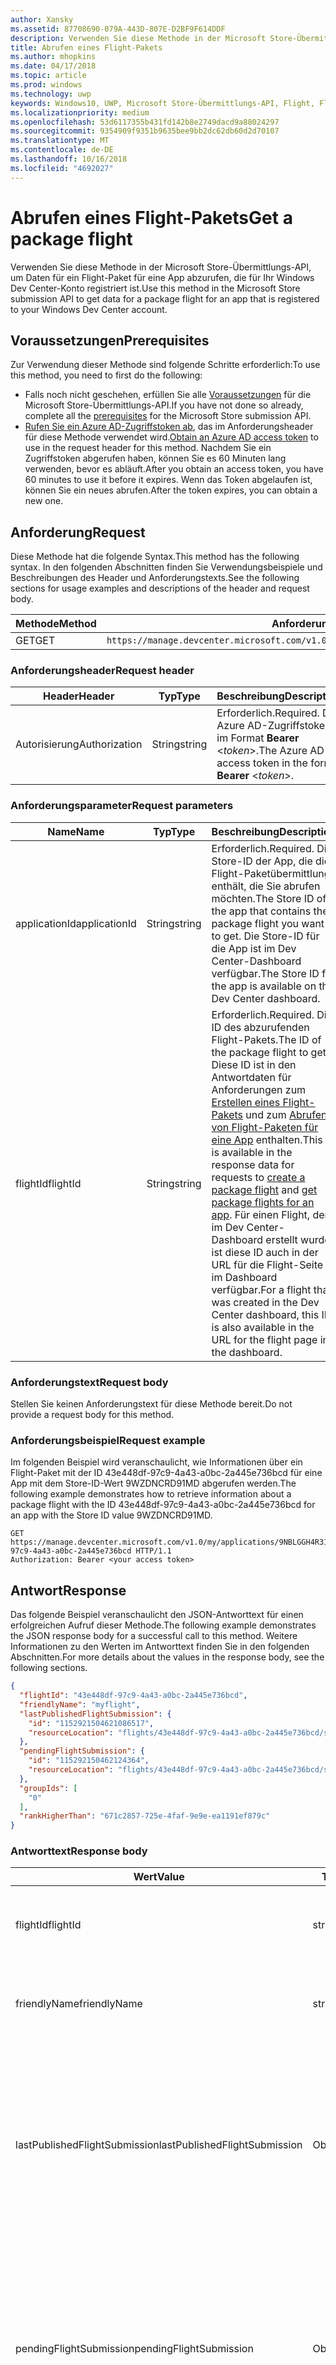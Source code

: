 ```yaml
---
author: Xansky
ms.assetid: 87708690-079A-443D-807E-D2BF9F614DDF
description: Verwenden Sie diese Methode in der Microsoft Store-Übermittlungs-API, um Daten für ein Flight-Paket für eine App abzurufen, die für Ihr Windows Dev Center-Konto registriert ist.
title: Abrufen eines Flight-Pakets
ms.author: mhopkins
ms.date: 04/17/2018
ms.topic: article
ms.prod: windows
ms.technology: uwp
keywords: Windows10, UWP, Microsoft Store-Übermittlungs-API, Flight, Flight-Pakete
ms.localizationpriority: medium
ms.openlocfilehash: 53d6117355b431fd142b8e2749dacd9a88024297
ms.sourcegitcommit: 9354909f9351b9635bee9bb2dc62db60d2d70107
ms.translationtype: MT
ms.contentlocale: de-DE
ms.lasthandoff: 10/16/2018
ms.locfileid: "4692027"
---
```

# <a name="get-a-package-flight"></a><span data-ttu-id="70493-104">Abrufen eines Flight-Pakets</span><span class="sxs-lookup"><span data-stu-id="70493-104">Get a package flight</span></span>

<span data-ttu-id="70493-105">Verwenden Sie diese Methode in der Microsoft Store-Übermittlungs-API, um Daten für ein Flight-Paket für eine App abzurufen, die für Ihr Windows Dev Center-Konto registriert ist.</span><span class="sxs-lookup"><span data-stu-id="70493-105">Use this method in the Microsoft Store submission API to get data for a package flight for an app that is registered to your Windows Dev Center account.</span></span>

## <a name="prerequisites"></a><span data-ttu-id="70493-106">Voraussetzungen</span><span class="sxs-lookup"><span data-stu-id="70493-106">Prerequisites</span></span>

<span data-ttu-id="70493-107">Zur Verwendung dieser Methode sind folgende Schritte erforderlich:</span><span class="sxs-lookup"><span data-stu-id="70493-107">To use this method, you need to first do the following:</span></span>

* <span data-ttu-id="70493-108">Falls noch nicht geschehen, erfüllen Sie alle [Voraussetzungen](create-and-manage-submissions-using-windows-store-services.md#prerequisites) für die Microsoft Store-Übermittlungs-API.</span><span class="sxs-lookup"><span data-stu-id="70493-108">If you have not done so already, complete all the [prerequisites](create-and-manage-submissions-using-windows-store-services.md#prerequisites) for the Microsoft Store submission API.</span></span>
* <span data-ttu-id="70493-109">[Rufen Sie ein Azure AD-Zugriffstoken ab](create-and-manage-submissions-using-windows-store-services.md#obtain-an-azure-ad-access-token), das im Anforderungsheader für diese Methode verwendet wird.</span><span class="sxs-lookup"><span data-stu-id="70493-109">[Obtain an Azure AD access token](create-and-manage-submissions-using-windows-store-services.md#obtain-an-azure-ad-access-token) to use in the request header for this method.</span></span> <span data-ttu-id="70493-110">Nachdem Sie ein Zugriffstoken abgerufen haben, können Sie es 60 Minuten lang verwenden, bevor es abläuft.</span><span class="sxs-lookup"><span data-stu-id="70493-110">After you obtain an access token, you have 60 minutes to use it before it expires.</span></span> <span data-ttu-id="70493-111">Wenn das Token abgelaufen ist, können Sie ein neues abrufen.</span><span class="sxs-lookup"><span data-stu-id="70493-111">After the token expires, you can obtain a new one.</span></span>

## <a name="request"></a><span data-ttu-id="70493-112">Anforderung</span><span class="sxs-lookup"><span data-stu-id="70493-112">Request</span></span>

<span data-ttu-id="70493-113">Diese Methode hat die folgende Syntax.</span><span class="sxs-lookup"><span data-stu-id="70493-113">This method has the following syntax.</span></span> <span data-ttu-id="70493-114">In den folgenden Abschnitten finden Sie Verwendungsbeispiele und Beschreibungen des Header und Anforderungstexts.</span><span class="sxs-lookup"><span data-stu-id="70493-114">See the following sections for usage examples and descriptions of the header and request body.</span></span>

| <span data-ttu-id="70493-115">Methode</span><span class="sxs-lookup"><span data-stu-id="70493-115">Method</span></span> | <span data-ttu-id="70493-116">Anforderungs-URI</span><span class="sxs-lookup"><span data-stu-id="70493-116">Request URI</span></span>                                                      |
|--------|------------------------------------------------------------------|
| <span data-ttu-id="70493-117">GET</span><span class="sxs-lookup"><span data-stu-id="70493-117">GET</span></span>    | ```https://manage.devcenter.microsoft.com/v1.0/my/applications/{applicationId}/flights/{flightId}``` |


### <a name="request-header"></a><span data-ttu-id="70493-118">Anforderungsheader</span><span class="sxs-lookup"><span data-stu-id="70493-118">Request header</span></span>

| <span data-ttu-id="70493-119">Header</span><span class="sxs-lookup"><span data-stu-id="70493-119">Header</span></span>        | <span data-ttu-id="70493-120">Typ</span><span class="sxs-lookup"><span data-stu-id="70493-120">Type</span></span>   | <span data-ttu-id="70493-121">Beschreibung</span><span class="sxs-lookup"><span data-stu-id="70493-121">Description</span></span>                                                                 |
|---------------|--------|-----------------------------------------------------------------------------|
| <span data-ttu-id="70493-122">Autorisierung</span><span class="sxs-lookup"><span data-stu-id="70493-122">Authorization</span></span> | <span data-ttu-id="70493-123">String</span><span class="sxs-lookup"><span data-stu-id="70493-123">string</span></span> | <span data-ttu-id="70493-124">Erforderlich.</span><span class="sxs-lookup"><span data-stu-id="70493-124">Required.</span></span> <span data-ttu-id="70493-125">Das Azure AD-Zugriffstoken im Format **Bearer** &lt;*token*&gt;.</span><span class="sxs-lookup"><span data-stu-id="70493-125">The Azure AD access token in the form **Bearer** &lt;*token*&gt;.</span></span> |


### <a name="request-parameters"></a><span data-ttu-id="70493-126">Anforderungsparameter</span><span class="sxs-lookup"><span data-stu-id="70493-126">Request parameters</span></span>

| <span data-ttu-id="70493-127">Name</span><span class="sxs-lookup"><span data-stu-id="70493-127">Name</span></span>        | <span data-ttu-id="70493-128">Typ</span><span class="sxs-lookup"><span data-stu-id="70493-128">Type</span></span>   | <span data-ttu-id="70493-129">Beschreibung</span><span class="sxs-lookup"><span data-stu-id="70493-129">Description</span></span>                                                                 |
|---------------|--------|-----------------------------------------------------------------------------|
| <span data-ttu-id="70493-130">applicationId</span><span class="sxs-lookup"><span data-stu-id="70493-130">applicationId</span></span> | <span data-ttu-id="70493-131">String</span><span class="sxs-lookup"><span data-stu-id="70493-131">string</span></span> | <span data-ttu-id="70493-132">Erforderlich.</span><span class="sxs-lookup"><span data-stu-id="70493-132">Required.</span></span> <span data-ttu-id="70493-133">Die Store-ID der App, die die Flight-Paketübermittlung enthält, die Sie abrufen möchten.</span><span class="sxs-lookup"><span data-stu-id="70493-133">The Store ID of the app that contains the package flight you want to get.</span></span> <span data-ttu-id="70493-134">Die Store-ID für die App ist im Dev Center-Dashboard verfügbar.</span><span class="sxs-lookup"><span data-stu-id="70493-134">The Store ID for the app is available on the Dev Center dashboard.</span></span>  |
| <span data-ttu-id="70493-135">flightId</span><span class="sxs-lookup"><span data-stu-id="70493-135">flightId</span></span> | <span data-ttu-id="70493-136">String</span><span class="sxs-lookup"><span data-stu-id="70493-136">string</span></span> | <span data-ttu-id="70493-137">Erforderlich.</span><span class="sxs-lookup"><span data-stu-id="70493-137">Required.</span></span> <span data-ttu-id="70493-138">Die ID des abzurufenden Flight-Pakets.</span><span class="sxs-lookup"><span data-stu-id="70493-138">The ID of the package flight to get.</span></span> <span data-ttu-id="70493-139">Diese ID ist in den Antwortdaten für Anforderungen zum [Erstellen eines Flight-Pakets](create-a-flight.md) und zum [Abrufen von Flight-Paketen für eine App](get-flights-for-an-app.md) enthalten.</span><span class="sxs-lookup"><span data-stu-id="70493-139">This ID is available in the response data for requests to [create a package flight](create-a-flight.md) and [get package flights for an app](get-flights-for-an-app.md).</span></span> <span data-ttu-id="70493-140">Für einen Flight, der im Dev Center-Dashboard erstellt wurde, ist diese ID auch in der URL für die Flight-Seite im Dashboard verfügbar.</span><span class="sxs-lookup"><span data-stu-id="70493-140">For a flight that was created in the Dev Center dashboard, this ID is also available in the URL for the flight page in the dashboard.</span></span>  |


### <a name="request-body"></a><span data-ttu-id="70493-141">Anforderungstext</span><span class="sxs-lookup"><span data-stu-id="70493-141">Request body</span></span>

<span data-ttu-id="70493-142">Stellen Sie keinen Anforderungstext für diese Methode bereit.</span><span class="sxs-lookup"><span data-stu-id="70493-142">Do not provide a request body for this method.</span></span>

### <a name="request-example"></a><span data-ttu-id="70493-143">Anforderungsbeispiel</span><span class="sxs-lookup"><span data-stu-id="70493-143">Request example</span></span>

<span data-ttu-id="70493-144">Im folgenden Beispiel wird veranschaulicht, wie Informationen über ein Flight-Paket mit der ID 43e448df-97c9-4a43-a0bc-2a445e736bcd für eine App mit dem Store-ID-Wert 9WZDNCRD91MD abgerufen werden.</span><span class="sxs-lookup"><span data-stu-id="70493-144">The following example demonstrates how to retrieve information about a package flight with the ID 43e448df-97c9-4a43-a0bc-2a445e736bcd for an app with the Store ID value 9WZDNCRD91MD.</span></span>

```
GET https://manage.devcenter.microsoft.com/v1.0/my/applications/9NBLGGH4R315/flights/43e448df-97c9-4a43-a0bc-2a445e736bcd HTTP/1.1
Authorization: Bearer <your access token>
```

## <a name="response"></a><span data-ttu-id="70493-145">Antwort</span><span class="sxs-lookup"><span data-stu-id="70493-145">Response</span></span>

<span data-ttu-id="70493-146">Das folgende Beispiel veranschaulicht den JSON-Antworttext für einen erfolgreichen Aufruf dieser Methode.</span><span class="sxs-lookup"><span data-stu-id="70493-146">The following example demonstrates the JSON response body for a successful call to this method.</span></span> <span data-ttu-id="70493-147">Weitere Informationen zu den Werten im Antworttext finden Sie in den folgenden Abschnitten.</span><span class="sxs-lookup"><span data-stu-id="70493-147">For more details about the values in the response body, see the following sections.</span></span>

```json
{
  "flightId": "43e448df-97c9-4a43-a0bc-2a445e736bcd",
  "friendlyName": "myflight",
  "lastPublishedFlightSubmission": {
    "id": "1152921504621086517",
    "resourceLocation": "flights/43e448df-97c9-4a43-a0bc-2a445e736bcd/submissions/1152921504621086517"
  },
  "pendingFlightSubmission": {
    "id": "115292150462124364",
    "resourceLocation": "flights/43e448df-97c9-4a43-a0bc-2a445e736bcd/submissions/1152921504621243647"
  },
  "groupIds": [
    "0"
  ],
  "rankHigherThan": "671c2857-725e-4faf-9e9e-ea1191ef879c"
}
```

### <a name="response-body"></a><span data-ttu-id="70493-148">Antworttext</span><span class="sxs-lookup"><span data-stu-id="70493-148">Response body</span></span>

| <span data-ttu-id="70493-149">Wert</span><span class="sxs-lookup"><span data-stu-id="70493-149">Value</span></span>      | <span data-ttu-id="70493-150">Typ</span><span class="sxs-lookup"><span data-stu-id="70493-150">Type</span></span>   | <span data-ttu-id="70493-151">Beschreibung</span><span class="sxs-lookup"><span data-stu-id="70493-151">Description</span></span>                                                                                                                                                                                                                                                                         |
|------------|--------|----------------------------------------------------------------------------------------------------------------------------------------------------------------------------------------------------------------------------------------------------------------------------------------|
| <span data-ttu-id="70493-152">flightId</span><span class="sxs-lookup"><span data-stu-id="70493-152">flightId</span></span>            | <span data-ttu-id="70493-153">string</span><span class="sxs-lookup"><span data-stu-id="70493-153">string</span></span>  | <span data-ttu-id="70493-154">Die ID für das Flight-Paket.</span><span class="sxs-lookup"><span data-stu-id="70493-154">The ID for the package flight.</span></span> <span data-ttu-id="70493-155">Dieser Wert wird von Dev Center bereitgestellt.</span><span class="sxs-lookup"><span data-stu-id="70493-155">This value is supplied by Dev Center.</span></span>  |
| <span data-ttu-id="70493-156">friendlyName</span><span class="sxs-lookup"><span data-stu-id="70493-156">friendlyName</span></span>           | <span data-ttu-id="70493-157">string</span><span class="sxs-lookup"><span data-stu-id="70493-157">string</span></span>  | <span data-ttu-id="70493-158">Der Name des Flight-Pakets nach Vorgabe des Entwicklers.</span><span class="sxs-lookup"><span data-stu-id="70493-158">The name of the package flight, as specified by the developer.</span></span>   |  
| <span data-ttu-id="70493-159">lastPublishedFlightSubmission</span><span class="sxs-lookup"><span data-stu-id="70493-159">lastPublishedFlightSubmission</span></span>       | <span data-ttu-id="70493-160">Objekt</span><span class="sxs-lookup"><span data-stu-id="70493-160">object</span></span> | <span data-ttu-id="70493-161">Ein Objekt, das Informationen über die letzte veröffentlichte Übermittlung für das Flight-Paket enthält.</span><span class="sxs-lookup"><span data-stu-id="70493-161">An object that provides information about the last published submission for the package flight.</span></span> <span data-ttu-id="70493-162">Weitere Informationen finden Sie unten im Abschnitt [Übermittlungsobjekt](#submission_object).</span><span class="sxs-lookup"><span data-stu-id="70493-162">For more information, see the [Submission object](#submission_object) section below.</span></span>  |
| <span data-ttu-id="70493-163">pendingFlightSubmission</span><span class="sxs-lookup"><span data-stu-id="70493-163">pendingFlightSubmission</span></span>        | <span data-ttu-id="70493-164">Objekt</span><span class="sxs-lookup"><span data-stu-id="70493-164">object</span></span>  |  <span data-ttu-id="70493-165">Ein Objekt, das Informationen über die aktuell ausstehende Übermittlung für das Flight-Paket enthält.</span><span class="sxs-lookup"><span data-stu-id="70493-165">An object that provides information about the current pending submission for the package flight.</span></span> <span data-ttu-id="70493-166">Weitere Informationen finden Sie unten im Abschnitt [Übermittlungsobjekt](#submission_object).</span><span class="sxs-lookup"><span data-stu-id="70493-166">For more information, see the [Submission object](#submission_object) section below.</span></span>  |   
| <span data-ttu-id="70493-167">groupIds</span><span class="sxs-lookup"><span data-stu-id="70493-167">groupIds</span></span>           | <span data-ttu-id="70493-168">array</span><span class="sxs-lookup"><span data-stu-id="70493-168">array</span></span>  | <span data-ttu-id="70493-169">Ein Array von Zeichenfolgen, die die IDs der Test-Flight-Gruppen enthalten, die dem Flight-Paket zugeordnet sind.</span><span class="sxs-lookup"><span data-stu-id="70493-169">An array of strings that contain the IDs of the flight groups that are associated with the package flight.</span></span> <span data-ttu-id="70493-170">Weitere Informationen zu Test-Flight-Gruppen finden Sie unter [Flight-Pakete](https://msdn.microsoft.com/windows/uwp/publish/package-flights).</span><span class="sxs-lookup"><span data-stu-id="70493-170">For more information about flight groups, see [Package flights](https://msdn.microsoft.com/windows/uwp/publish/package-flights).</span></span>   |
| <span data-ttu-id="70493-171">rankHigherThan</span><span class="sxs-lookup"><span data-stu-id="70493-171">rankHigherThan</span></span>           | <span data-ttu-id="70493-172">string</span><span class="sxs-lookup"><span data-stu-id="70493-172">string</span></span>  | <span data-ttu-id="70493-173">Der Anzeigename des Flight-Pakets, das den unmittelbar niedrigeren Rang als das aktuelle Flight-Paket erhält.</span><span class="sxs-lookup"><span data-stu-id="70493-173">The friendly name of the package flight that is ranked immediately lower than the current package flight.</span></span> <span data-ttu-id="70493-174">Weitere Informationen zur Bewertung von Test-Flight-Gruppen finden Sie unter [Flight-Pakete](https://msdn.microsoft.com/windows/uwp/publish/package-flights).</span><span class="sxs-lookup"><span data-stu-id="70493-174">For more information about ranking flight groups, see [Package flights](https://msdn.microsoft.com/windows/uwp/publish/package-flights).</span></span>  |


<span id="submission_object" />

### <a name="submission-object"></a><span data-ttu-id="70493-175">Übermittlungsobjekt</span><span class="sxs-lookup"><span data-stu-id="70493-175">Submission object</span></span>

<span data-ttu-id="70493-176">Die Werte *LastPublishedFlightSubmission* und *PendingFlightSubmission* im Antworttext enthalten Objekte mit Ressourceninformationen über eine Übermittlung für das Flight-Paket.</span><span class="sxs-lookup"><span data-stu-id="70493-176">The *lastPublishedFlightSubmission* and *pendingFlightSubmission* values in the response body contain objects that provide resource information about a submission for the package flight.</span></span> <span data-ttu-id="70493-177">Diese Objekte enthalten folgende Werte.</span><span class="sxs-lookup"><span data-stu-id="70493-177">These objects have the following values.</span></span>

| <span data-ttu-id="70493-178">Wert</span><span class="sxs-lookup"><span data-stu-id="70493-178">Value</span></span>           | <span data-ttu-id="70493-179">Typ</span><span class="sxs-lookup"><span data-stu-id="70493-179">Type</span></span>    | <span data-ttu-id="70493-180">Beschreibung</span><span class="sxs-lookup"><span data-stu-id="70493-180">Description</span></span>                                                                                                                                                                                                                          |
|-----------------|---------|--------------------------------------------------------------------------------------------------------------------------------------------------------------------------------------------------------------------------------------|
| <span data-ttu-id="70493-181">id</span><span class="sxs-lookup"><span data-stu-id="70493-181">id</span></span>            | <span data-ttu-id="70493-182">string</span><span class="sxs-lookup"><span data-stu-id="70493-182">string</span></span>  | <span data-ttu-id="70493-183">Die ID der Übermittlung.</span><span class="sxs-lookup"><span data-stu-id="70493-183">The ID of the submission.</span></span>    |
| <span data-ttu-id="70493-184">resourceLocation</span><span class="sxs-lookup"><span data-stu-id="70493-184">resourceLocation</span></span>   | <span data-ttu-id="70493-185">string</span><span class="sxs-lookup"><span data-stu-id="70493-185">string</span></span>  | <span data-ttu-id="70493-186">Ein relativer Pfad, den Sie an den Basisanforderungs-URI ```https://manage.devcenter.microsoft.com/v1.0/my/``` anfügen können, um die vollständigen Daten für die Übermittlung abzurufen.</span><span class="sxs-lookup"><span data-stu-id="70493-186">A relative path that you can append to the base ```https://manage.devcenter.microsoft.com/v1.0/my/``` request URI to retrieve the complete data for the submission.</span></span>               |


## <a name="error-codes"></a><span data-ttu-id="70493-187">Fehlercodes</span><span class="sxs-lookup"><span data-stu-id="70493-187">Error codes</span></span>

<span data-ttu-id="70493-188">Wenn die Anforderung nicht erfolgreich abgeschlossen werden kann, enthält die Antwort einen der folgenden HTTP-Fehlercodes.</span><span class="sxs-lookup"><span data-stu-id="70493-188">If the request cannot be successfully completed, the response will contain one of the following HTTP error codes.</span></span>

| <span data-ttu-id="70493-189">Fehlercode</span><span class="sxs-lookup"><span data-stu-id="70493-189">Error code</span></span> |  <span data-ttu-id="70493-190">Beschreibung</span><span class="sxs-lookup"><span data-stu-id="70493-190">Description</span></span>     |
|--------|---------------------  |
| <span data-ttu-id="70493-191">400</span><span class="sxs-lookup"><span data-stu-id="70493-191">400</span></span>  | <span data-ttu-id="70493-192">Die Anforderung ist ungültig.</span><span class="sxs-lookup"><span data-stu-id="70493-192">The request is invalid.</span></span> |
| <span data-ttu-id="70493-193">404</span><span class="sxs-lookup"><span data-stu-id="70493-193">404</span></span>  | <span data-ttu-id="70493-194">Das angegebene Flight-Paket konnte nicht gefunden werden.</span><span class="sxs-lookup"><span data-stu-id="70493-194">The specified package flight could not be found.</span></span>   |   
| <span data-ttu-id="70493-195">409</span><span class="sxs-lookup"><span data-stu-id="70493-195">409</span></span>  | <span data-ttu-id="70493-196">Die App verwendet eine Dev Center-Dashboard-Funktion, die [derzeit nicht von der Microsoft Store-Übermittlungs-API unterstützt wird](create-and-manage-submissions-using-windows-store-services.md#not_supported).</span><span class="sxs-lookup"><span data-stu-id="70493-196">The app uses a Dev Center dashboard feature that is [currently not supported by the Microsoft Store submission API](create-and-manage-submissions-using-windows-store-services.md#not_supported).</span></span> |                                                                                                 


## <a name="related-topics"></a><span data-ttu-id="70493-197">Verwandte Themen</span><span class="sxs-lookup"><span data-stu-id="70493-197">Related topics</span></span>

* [<span data-ttu-id="70493-198">Erstellen und Verwalten von Übermittlungen mit Microsoft Store-Diensten</span><span class="sxs-lookup"><span data-stu-id="70493-198">Create and manage submissions using Microsoft Store services</span></span>](create-and-manage-submissions-using-windows-store-services.md)
* [<span data-ttu-id="70493-199">Erstellen eines Flight-Pakets</span><span class="sxs-lookup"><span data-stu-id="70493-199">Create a package flight</span></span>](create-a-flight.md)
* [<span data-ttu-id="70493-200">Löschen eines Flight-Pakets</span><span class="sxs-lookup"><span data-stu-id="70493-200">Delete a package flight</span></span>](delete-a-flight.md)
